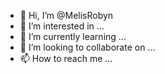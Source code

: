 - 👋 Hi, I’m @MelisRobyn
- 👀 I’m interested in ...
- 🌱 I’m currently learning ...
- 💞️ I’m looking to collaborate on ...
- 📫 How to reach me ...

<!---
MelisRobyn/MelisRobyn is a ✨ special ✨ repository because its `README.md` (this file) appears on your GitHub profile.
You can click the Preview link to take a look at your changes.
--->
